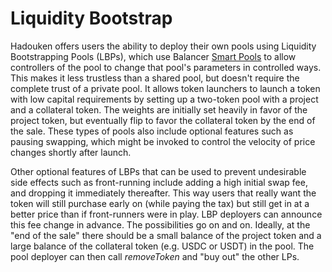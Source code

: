 # Liquidity Bootstrap

Hadouken offers users the ability to deploy their own pools using Liquidity Bootstrapping Pools (LBPs), which use Balancer [Smart Pools](https://balancer.gitbook.io/balancer/smart-contracts/smart-pools) to allow controllers of the pool to change that pool's parameters in controlled ways. This makes it less trustless than a shared pool, but doesn't require the complete trust of a private pool. It allows token launchers to launch a token with low capital requirements by setting up a two-token pool with a project and a collateral token. The weights are initially set heavily in favor of the project token, but eventually flip to favor the collateral token by the end of the sale. These types of pools also include optional features such as pausing swapping, which might be invoked to control the velocity of price changes shortly after launch.

Other optional features of LBPs that can be used to prevent undesirable side effects such as front-running include adding a high initial swap fee, and dropping it immediately thereafter. This way users that really want the token will still purchase early on (while paying the tax) but still get in at a better price than if front-runners were in play. LBP deployers can announce this fee change in advance. The possibilities go on and on. Ideally, at the "end of the sale" there should be a small balance of the project token and a large balance of the collateral token (e.g. USDC or USDT) in the pool. The pool deployer can then call _removeToken_ and "buy out" the other LPs.
